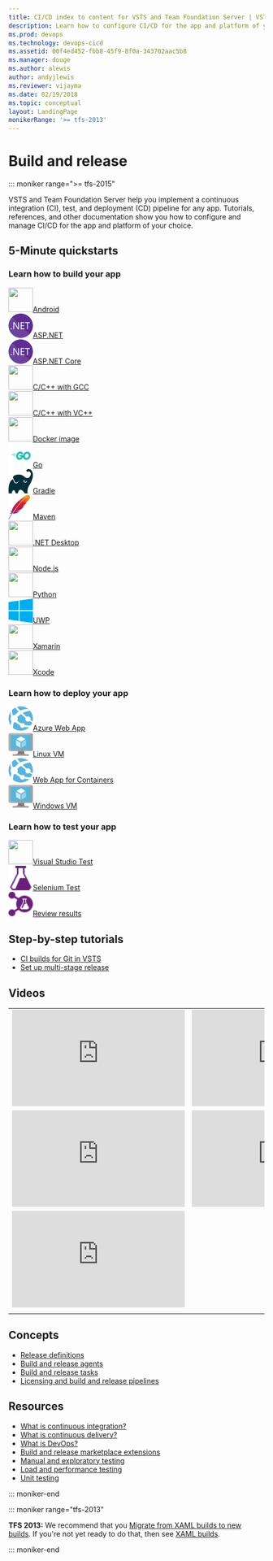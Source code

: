 ```yaml
---
title: CI/CD index to content for VSTS and Team Foundation Server | VSTS & TFS    
description: Learn how to configure CI/CD for the app and platform of your choice. Tutorials, references, and other documentation.  
ms.prod: devops
ms.technology: devops-cicd
ms.assetid: 00f4ed452-fbb8-45f9-8f0a-343702aac5b8  
ms.manager: douge
ms.author: alewis
author: andyjlewis
ms.reviewer: vijayma
ms.date: 02/19/2018
ms.topic: conceptual
layout: LandingPage
monikerRange: '>= tfs-2013'
---
```



# Build and release

::: moniker range=">= tfs-2015"

VSTS and Team Foundation Server help you implement a continuous integration (CI), test, and deployment (CD) pipeline for any app. Tutorials, references, and other documentation show you how to configure and manage CI/CD for the app and platform of your choice.

## 5-Minute quickstarts

### Learn how to build your app

<!-- Converting to icon48 format, this gets cleaner in YAML -->
<div class="ico48Case halfStack">
<div class="ico48Link"><a href="languages/android.md"><img width="48" height="48" alt="" src="https://docs.microsoft.com/en-us/media/logos/logo_android.svg"><span>Android</span></a></div>
<div class="ico48Link"><a href="apps/aspnet/build-aspnet-4.md"><img width="48" height="48" alt="" src="_img/index/logo_net.svg"><span>ASP.NET</span></a></div>
<div class="ico48Link"><a href="apps/aspnet/build-aspnet-core.md"><img width="48" height="48" alt="" src="_img/index/logo_net.svg"><span>ASP.NET Core</span></a></div>
<div class="ico48Link"><a href="apps/c-cpp/gcc.md"><img width="48" height="48" alt="" src="https://docs.microsoft.com/media/logos/logo_Cplusplus.svg"><span>C/C++ with GCC</span></a></div>
<div class="ico48Link"><a href="apps/windows/cpp.md"><img width="48" height="48" alt="" src="https://docs.microsoft.com/media/logos/logo_visual-studio.svg"><span>C/C++ with VC++</span></a></div>
<div class="ico48Link"><a href="apps/containers/build.md"><img width="48" height="48" alt="" src="https://docs.microsoft.com/media/logos/logo_docker.svg"><span>Docker image</span></a></div>
<div class="ico48Link"><a href="apps/go/go.md"><img width="48" height="48" alt="" src="_img/index/logo_go.svg"><span>Go</span></a></div>
<div class="ico48Link"><a href="apps/java/build-gradle.md"><img width="48" height="48" alt="" src="_img/index/logo_gradle.png"><span>Gradle</span></a></div>
<div class="ico48Link"><a href="apps/java/build-maven.md"><img width="48" height="48" alt="" src="_img/index/logo_maven.svg"><span>Maven</span></a></div>
<div class="ico48Link"><a href="apps/windows/dot-net.md"><img width="48" height="48" alt="" src="https://docs.microsoft.com/media/logos/logo_NET.svg"><span>.NET Desktop</span></a></div>
<div class="ico48Link"><a href="apps/nodejs/build-gulp.md"><img width="48" height="48" alt="" src="https://docs.microsoft.com/media/logos/logo_nodejs.svg"><span>Node.js</span></a></div>
<div class="ico48Link"><a href="languages/python.md"><img width="48" height="48" alt="" src="https://docs.microsoft.com/media/logos/logo_python.svg"><span>Python</span></a></div>
<div class="ico48Link"><a href="apps/windows/universal.md"><img width="48" height="48" alt="" src="_img/index/logo_uwp.svg"><span>UWP</span></a></div>
<div class="ico48Link"><a href="apps/mobile/xamarin.md"><img width="48" height="48" alt="" src="https://docs.microsoft.com/media/logos/logo_xamarin.svg"><span>Xamarin</span></a></div>
<div class="ico48Link"><a href="apps/mobile/xcode-ios.md"><img width="48" height="48" alt="" src="https://docs.microsoft.com/media/logos/logo_xcode.svg"><span>Xcode</span></a></div>
</div>

### Learn how to deploy your app

<!-- Converting to icon48 format, this gets cleaner in YAML -->
<div class="ico48Case halfStack">
<div class="ico48Link"><a href="targets/webapp.md"><img width="48" height="48" alt="" src="_img/index/app-service-web.png"><span>Azure Web App</span></a></div>
<div class="ico48Link"><a href="apps/cd/deploy-linuxvm-deploygroups.md"><img width="48" height="48" alt="" src="_img/index/virtualmachine.png"><span>Linux VM</span></a></div>
<div class="ico48Link"><a href="apps/cd/deploy-docker-webapp.md"><img width="48" height="48" alt="" src="_img/index/app-service-web.png"><span>Web App for Containers</span></a></div>
<div class="ico48Link"><a href="apps/cd/deploy-webdeploy-iis-deploygroups.md"><img width="48" height="48" alt="" src="_img/index/virtualmachine.png"><span>Windows VM</span></a></div>
</div>

### Learn how to test your app

<!-- Converting to icon48 format, this gets cleaner in YAML -->
<div class="ico48Case halfStack">
<div class="ico48Link"><a href="test/getting-started-with-continuous-testing.md"><img width="48" height="48" alt="" src="https://docs.microsoft.com/media/logos/logo_visual-studio.svg"><span>Visual Studio Test</span></a></div>
<div class="ico48Link"><a href="test/continuous-test-selenium.md"><img width="48" height="48" alt="" src="tasks/test/_img/visual-studio-test-icon.png"><span>Selenium Test</span></a></div>
<div class="ico48Link"><a href="test/review-continuous-test-results-after-build.md"><img width="48" height="48" alt="" src="tasks/test/_img/run-functional-tests-icon.png"><span>Review results</span></a></div>
</div>

## Step-by-step tutorials

* [CI builds for Git in VSTS](build/ci-build-git.md)
* [Set up multi-stage release](release/define-multistage-release-process.md)

## Videos

| | |
| --- | --- |
| <iframe src="https://channel9.msdn.com/Events/Connect/2017/T174/player" width="340" height="190" allowFullScreen frameBorder="0"></iframe> | <iframe src="https://channel9.msdn.com/Events/Connect/2017/T168/player" width="340" height="190" allowFullScreen frameBorder="0"></iframe> |
| <iframe src="https://channel9.msdn.com/Events/Connect/2017/T170/player" width="340" height="190" allowFullScreen frameBorder="0"></iframe> | <iframe src="https://channel9.msdn.com/Events/Connect/2017/T171/player" width="340" height="190" allowFullScreen frameBorder="0"></iframe> |
| <iframe src="https://channel9.msdn.com/Events/Visual-Studio/Visual-Studio-2017-Launch/190/player" width="340" height="190" allowFullScreen frameBorder="0"></iframe> |
| | |

## Concepts

- [Release definitions](release/index.md)
- [Build and release agents](agents/agents.md)
- [Build and release tasks](process/tasks.md)  
- [Licensing and build and release pipelines](licensing/concurrent-jobs-vsts.md)

## Resources

- [What is continuous integration?](/azure/devops/what-is-continuous-integration)  
- [What is continuous delivery?](/azure/devops/what-is-continuous-delivery)  
- [What is DevOps?](/azure/devops/what-is-devops)   
- [Build and release marketplace extensions](https://marketplace.visualstudio.com/search?target=VSTS&category=Build%20and%20release&sortBy=Downloads)
- [Manual and exploratory testing](../test/index.md)
- [Load and performance testing](../test/load-test/index.md)
- [Unit testing](https://docs.microsoft.com/en-gb/visualstudio/test/unit-test-your-code)

::: moniker-end

::: moniker range="tfs-2013"

**TFS 2013:** We recommend that you [Migrate from XAML builds to new builds](build/migrate-from-xaml-builds.md). If you're not yet ready to do that, then see [XAML builds](http://msdn.microsoft.com/library/ms181709%28v=vs.120%29.aspx).

::: moniker-end
